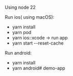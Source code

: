 Using node 22

Run ios( using macOS):
- yarn install
- yarn pod
- yarn ios::xcode -> run app
- yarn start --reset-cache

Run android:
- yarn install
- yarn android# demo-app
